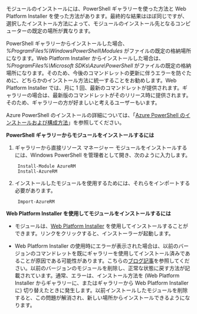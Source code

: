 モジュールのインストールには、PowerShell ギャラリーを使った方法と Web Platform Installer を使った方法があります。最終的な結果はほぼ同じですが、選択したインストール方法によって、モジュールのインストール先となるコンピューターの既定の場所が異なります。

PowerShell ギャラリーからインストールした場合、*%ProgramFiles%\\WindowsPowerShell\\Modules* がファイルの既定の格納場所になります。Web Platform Installer からインストールした場合は、*%ProgramFiles%\\Microsoft SDKs\\Azure\\PowerShell* がファイルの既定の格納場所になります。そのため、今後のコマンドレットの更新に伴うエラーを防ぐために、どちらかのインストール方法に統一することをお勧めします。Web Platform Installer では、月に 1 回、最新のコマンドレットが提供されます。ギャラリーの場合は、最新版のコマンドレットがそのリリース時に提供されます。そのため、ギャラリーの方が好ましいと考えるユーザーもいます。

Azure PowerShell のインストールの詳細については、「[Azure PowerShell のインストールおよび構成方法](../powershell-install-configure.md)」を参照してください。

**PowerShell ギャラリーからモジュールをインストールするには**

1. ギャラリーから直接リソース マネージャー モジュールをインストールするには、Windows PowerShell を管理者として開き、次のように入力します。

		Install-Module AzureRM
		Install-AzureRM

2. インストールしたモジュールを使用するためには、それらをインポートする必要があります。

		Import-AzureRM

**Web Platform Installer を使用してモジュールをインストールするには**

- モジュールは、[Web Platform Installer](http://aka.ms/webpi-azps) を使用してインストールすることができます。リンクをクリックすると、インストーラーが起動します。

- Web Platform Installer の使用時にエラーが表示された場合は、以前のバージョンのコマンドレットを既にギャラリーを使用してインストール済みであることが原因である可能性があります。こちらの[ブログ記事](https://azure.microsoft.com/blog/azps-1-0/)を参照してください。以前のバージョンのモジュールを削除し、正常な状態に戻す方法が記載されています。通常、エラーは、インストール方法を (Web Platform Installer からギャラリーに、またはギャラリーから Web Platform Installer に) 切り替えたときに発生します。以前インストールしたモジュールを削除すると、この問題が解消され、新しい場所からインストールできるようになります。

<!---HONumber=AcomDC_1217_2015-->